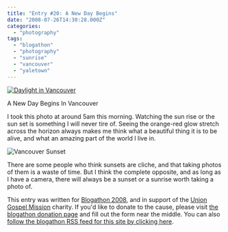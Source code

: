 ```yaml
---
title: "Entry #20: A New Day Begins"
date: "2008-07-26T14:30:28.000Z"
categories: 
  - "photography"
tags: 
  - "blogathon"
  - "photography"
  - "sunrise"
  - "vancouver"
  - "yaletown"
---
```


[![Daylight in Vancouver](http://farm4.static.flickr.com/3093/2702904133_0a7a653c2b.jpg?v=0)](http://flickr.com/photos/duanestorey/2702904133/)

A New Day Begins In Vancouver

I took this photo at around 5am this morning. Watching the sun rise or the sun set is something I will never tire of. Seeing the orange-red glow stretch across the horizon always makes me think what a beautiful thing it is to be alive, and what an amazing part of the world I live in.

![Vancouver Sunset](http://farm3.static.flickr.com/2197/1863938593_d8f1832684.jpg?v=0)

There are some people who think sunsets are cliche, and that taking photos of them is a waste of time. But I think the complete opposite, and as long as I have a camera, there will always be a sunset or a sunrise worth taking a photo of.

This entry was written for [Blogathon 2008](http://www.migratorynerd.com/tag/blogathon), and in support of the [Union Gospel Mission](http://ugm.ca) charity. If you'd like to donate to the cause, please visit [the blogathon donation page](http://miss604.com/blogathon) and fill out the form near the middle. You can also [follow the blogathon RSS feed for this site by clicking here](http://www.migratorynerd.com/tag/blogathon/feed).
